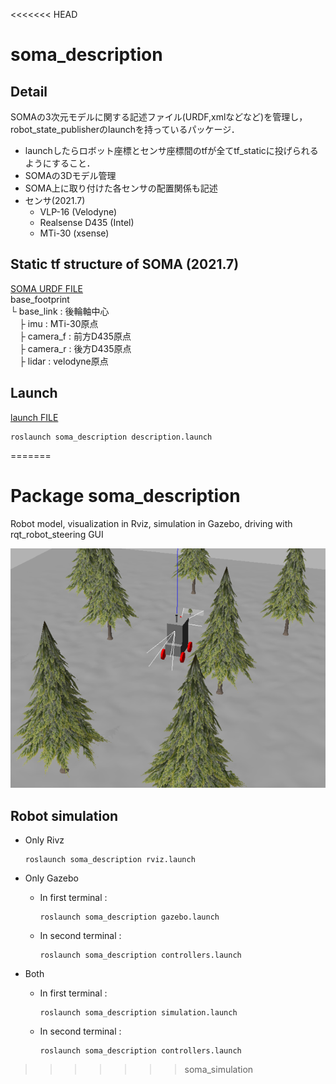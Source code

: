 <<<<<<< HEAD
# soma_description

## Detail
SOMAの3次元モデルに関する記述ファイル(URDF,xmlなどなど)を管理し，
robot_state_publisherのlaunchを持っているパッケージ．  
- launchしたらロボット座標とセンサ座標間のtfが全てtf_staticに投げられるようにすること．
- SOMAの3Dモデル管理
- SOMA上に取り付けた各センサの配置関係も記述
- センサ(2021.7)
  - VLP-16 (Velodyne)
  - Realsense D435 (Intel)
  - MTi-30 (xsense)


## Static tf structure of SOMA (2021.7)  
[SOMA URDF FILE](./urdf/soma.urdf.xacro)  
base_footprint  
└ base_link : 後輪軸中心  
　├ imu : MTi-30原点  
　├ camera_f : 前方D435原点  
　├ camera_r : 後方D435原点  
　├ lidar : velodyne原点

## Launch  
[launch FILE](./launch/description.launch)    

```
roslaunch soma_description description.launch
```
=======
# Package **soma_description**

Robot model, visualization in Rviz, simulation in Gazebo, driving with rqt_robot_steering GUI

![robot model in Gazebo](../images/robot_model.png)

## Robot simulation

- Only Rivz

  ```
  roslaunch soma_description rviz.launch
  ```

- Only Gazebo

  - In first terminal :

    ```
    roslaunch soma_description gazebo.launch
    ```

  - In second terminal :

    ```
    roslaunch soma_description controllers.launch
    ```

- Both

  - In first terminal :

    ```
    roslaunch soma_description simulation.launch
    ```

  - In second terminal :

    ```
    roslaunch soma_description controllers.launch
    ```
>>>>>>> soma_simulation
